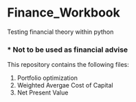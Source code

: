 # Finance_Workbook
Testing financial theory within python
### * Not to be used as financial advise

This repository contains the following files:

1. Portfolio optimization
2. Weighted Avergae Cost of Capital
3. Net Present Value
